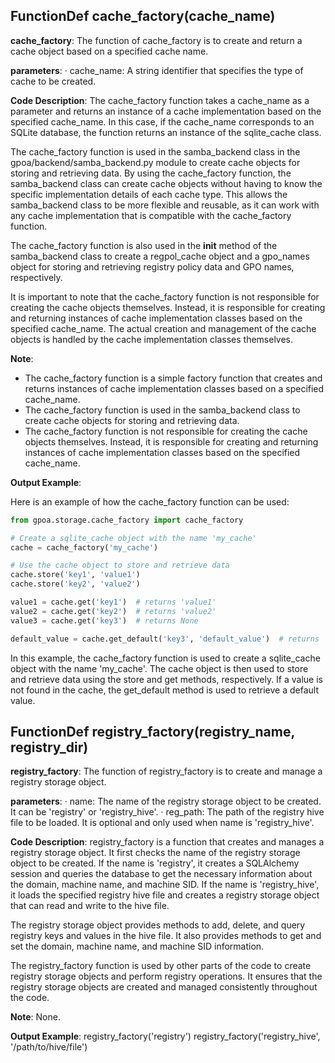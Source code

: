 ## FunctionDef cache_factory(cache_name)
 **cache\_factory**: The function of cache\_factory is to create and return a cache object based on a specified cache name.

**parameters**:
· cache\_name: A string identifier that specifies the type of cache to be created.

**Code Description**:
The cache\_factory function takes a cache\_name as a parameter and returns an instance of a cache implementation based on the specified cache\_name. In this case, if the cache\_name corresponds to an SQLite database, the function returns an instance of the sqlite\_cache class.

The cache\_factory function is used in the samba\_backend class in the gpoa/backend/samba\_backend.py module to create cache objects for storing and retrieving data. By using the cache\_factory function, the samba\_backend class can create cache objects without having to know the specific implementation details of each cache type. This allows the samba\_backend class to be more flexible and reusable, as it can work with any cache implementation that is compatible with the cache\_factory function.

The cache\_factory function is also used in the __init__ method of the samba\_backend class to create a regpol\_cache object and a gpo\_names object for storing and retrieving registry policy data and GPO names, respectively.

It is important to note that the cache\_factory function is not responsible for creating the cache objects themselves. Instead, it is responsible for creating and returning instances of cache implementation classes based on the specified cache\_name. The actual creation and management of the cache objects is handled by the cache implementation classes themselves.

**Note**:

- The cache\_factory function is a simple factory function that creates and returns instances of cache implementation classes based on a specified cache\_name.
- The cache\_factory function is used in the samba\_backend class to create cache objects for storing and retrieving data.
- The cache\_factory function is not responsible for creating the cache objects themselves. Instead, it is responsible for creating and returning instances of cache implementation classes based on the specified cache\_name.

**Output Example**:

Here is an example of how the cache\_factory function can be used:

```python
from gpoa.storage.cache_factory import cache_factory

# Create a sqlite_cache object with the name 'my_cache'
cache = cache_factory('my_cache')

# Use the cache object to store and retrieve data
cache.store('key1', 'value1')
cache.store('key2', 'value2')

value1 = cache.get('key1')  # returns 'value1'
value2 = cache.get('key2')  # returns 'value2'
value3 = cache.get('key3')  # returns None

default_value = cache.get_default('key3', 'default_value')  # returns 'default_value'
```

In this example, the cache\_factory function is used to create a sqlite\_cache object with the name 'my\_cache'. The cache object is then used to store and retrieve data using the store and get methods, respectively. If a value is not found in the cache, the get\_default method is used to retrieve a default value.
## FunctionDef registry_factory(registry_name, registry_dir)
 **registry\_factory**: The function of registry\_factory is to create and manage a registry storage object.

**parameters**:
· name: The name of the registry storage object to be created. It can be 'registry' or 'registry\_hive'.
· reg\_path: The path of the registry hive file to be loaded. It is optional and only used when name is 'registry\_hive'.

**Code Description**:
registry\_factory is a function that creates and manages a registry storage object. It first checks the name of the registry storage object to be created. If the name is 'registry', it creates a SQLAlchemy session and queries the database to get the necessary information about the domain, machine name, and machine SID. If the name is 'registry\_hive', it loads the specified registry hive file and creates a registry storage object that can read and write to the hive file.

The registry storage object provides methods to add, delete, and query registry keys and values in the hive file. It also provides methods to get and set the domain, machine name, and machine SID information.

The registry\_factory function is used by other parts of the code to create registry storage objects and perform registry operations. It ensures that the registry storage objects are created and managed consistently throughout the code.

**Note**:
None.

**Output Example**:
registry\_factory('registry')
registry\_factory('registry\_hive', '/path/to/hive/file')
